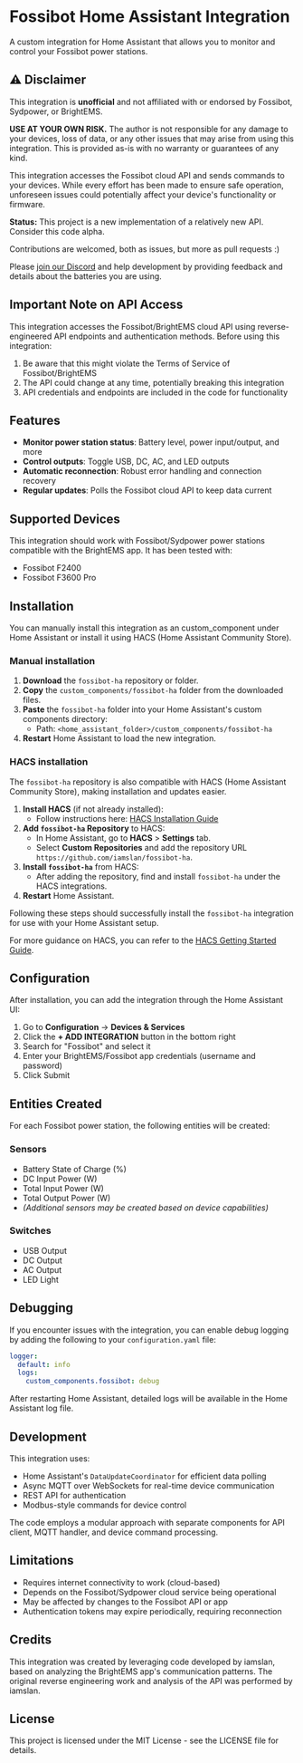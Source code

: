 # Fossibot Home Assistant Integration

A custom integration for Home Assistant that allows you to monitor and control your Fossibot power stations.

## ⚠️ Disclaimer

This integration is **unofficial** and not affiliated with or endorsed by Fossibot, Sydpower, or BrightEMS. 

**USE AT YOUR OWN RISK.** The author is not responsible for any damage to your devices, loss of data, or any other issues that may arise from using this integration. This is provided as-is with no warranty or guarantees of any kind.

This integration accesses the Fossibot cloud API and sends commands to your devices. While every effort has been made to ensure safe operation, unforeseen issues could potentially affect your device's functionality or firmware.

**Status:** This project is a new implementation of a relatively new API. Consider this code alpha.

Contributions are welcomed, both as issues, but more as pull requests :)

Please [join our Discord](https://discord.gg/NN6R5QNb) and help development by providing feedback and details about the batteries you are using.


## Important Note on API Access

This integration accesses the Fossibot/BrightEMS cloud API using reverse-engineered API endpoints and authentication methods. Before using this integration:

1. Be aware that this might violate the Terms of Service of Fossibot/BrightEMS
2. The API could change at any time, potentially breaking this integration
3. API credentials and endpoints are included in the code for functionality

## Features

- **Monitor power station status**: Battery level, power input/output, and more
- **Control outputs**: Toggle USB, DC, AC, and LED outputs
- **Automatic reconnection**: Robust error handling and connection recovery
- **Regular updates**: Polls the Fossibot cloud API to keep data current

## Supported Devices

This integration should work with Fossibot/Sydpower power stations compatible with the BrightEMS app. It has been tested with:

- Fossibot F2400
- Fossibot F3600 Pro

## Installation
You can manually install this integration as an custom_component under Home Assistant or install it using HACS (Home Assistant Community Store).

### Manual installation
1. **Download** the `fossibot-ha` repository or folder.
2. **Copy** the `custom_components/fossibot-ha` folder from the downloaded files.
3. **Paste** the `fossibot-ha` folder into your Home Assistant's custom components directory:
   - Path: `<home_assistant_folder>/custom_components/fossibot-ha`
4. **Restart** Home Assistant to load the new integration.

### HACS installation
The `fossibot-ha` repository is also compatible with HACS (Home Assistant Community Store), making installation and updates easier.

1. **Install HACS** (if not already installed):
   - Follow instructions here: [HACS Installation Guide](https://hacs.xyz/docs/use/download/download/#to-download-hacs)
2. **Add `fossibot-ha` Repository** to HACS:
   - In Home Assistant, go to **HACS** > **Settings** tab.
   - Select **Custom Repositories** and add the repository URL `https://github.com/iamslan/fossibot-ha`.
3. **Install `fossibot-ha`** from HACS:
   - After adding the repository, find and install `fossibot-ha` under the HACS integrations.
4. **Restart** Home Assistant.

Following these steps should successfully install the `fossibot-ha` integration for use with your Home Assistant setup.

For more guidance on HACS, you can refer to the [HACS Getting Started Guide](https://hacs.xyz/docs/use/).

## Configuration

After installation, you can add the integration through the Home Assistant UI:

1. Go to **Configuration** → **Devices & Services**
2. Click the **+ ADD INTEGRATION** button in the bottom right
3. Search for "Fossibot" and select it
4. Enter your BrightEMS/Fossibot app credentials (username and password)
5. Click Submit

## Entities Created

For each Fossibot power station, the following entities will be created:

### Sensors
- Battery State of Charge (%)
- DC Input Power (W)
- Total Input Power (W)
- Total Output Power (W)
- _(Additional sensors may be created based on device capabilities)_

### Switches
- USB Output
- DC Output
- AC Output
- LED Light

## Debugging

If you encounter issues with the integration, you can enable debug logging by adding the following to your `configuration.yaml` file:

```yaml
logger:
  default: info
  logs:
    custom_components.fossibot: debug
```

After restarting Home Assistant, detailed logs will be available in the Home Assistant log file.

## Development

This integration uses:
- Home Assistant's `DataUpdateCoordinator` for efficient data polling
- Async MQTT over WebSockets for real-time device communication
- REST API for authentication
- Modbus-style commands for device control

The code employs a modular approach with separate components for API client, MQTT handler, and device command processing.

## Limitations

- Requires internet connectivity to work (cloud-based)
- Depends on the Fossibot/Sydpower cloud service being operational
- May be affected by changes to the Fossibot API or app
- Authentication tokens may expire periodically, requiring reconnection

## Credits

This integration was created by leveraging code developed by iamslan, based on analyzing the BrightEMS app's communication patterns. The original reverse engineering work and analysis of the API was performed by iamslan.

## License

This project is licensed under the MIT License - see the LICENSE file for details.
